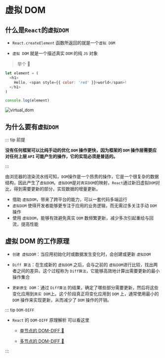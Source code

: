 # 虚拟 DOM

## 什么是`React`的`虚拟DOM`

- `React.createElement` 函数所返回的就是一个`虚拟 DOM`

- `虚拟 DOM` 就是一个描述真实 `DOM` 的纯 `JS` 对象

> 举个 🌰

```js
let element = (
  <h1>
    Hello, <span style={{ color: 'red' }}>world</span>!
  </h1>
)

console.log(element)
```

![virtual_dom](https://steinsgate.oss-cn-hangzhou.aliyuncs.com/virtual_dom.jpg)

## 为什么要有`虚拟DOM`

::: tip 前提

**没有任何框架可以比纯手动的优化 `DOM` 操作更快，因为框架的 `DOM` 操作层需要应对任何上层 `API` 可能产生的操作，它的实现必须是普适的。**

:::

由浏览器的渲染流水线可知，`DOM`操作是一个昂贵的操作，它是一个很复杂的数据结构，因此产生了`虚拟DOM`。`虚拟DOM`是对`真实DOM`的映射，`React`通过新旧虚拟`DOM`对比，得到需要更新的部分，实现数据的增量更新。

- 借助 `虚拟DOM`，带来了跨平台的能力，可以一套代码多端运行
- `虚拟DOM` 使得开发者能够更专注于应用的业务逻辑，而无需过多关注手动 `DOM` 操作
- 使用 `虚拟DOM`，能够有效避免真实 `DOM` 数频繁更新，减少多次引起重绘与回流，提高性能

## 虚拟 DOM 的工作原理

- `创建 虚拟DOM`：当应用初始化时或数据发生变化时，会创建或更新 `虚拟DOM`

- `Diff 算法`：在生成新的 `虚拟DOM` 之后，会与之前的 `虚拟DOM`进行比较，找出两者之间的差异。这个过程称为 `Diff算法`，它能够高效地计算出需要更新的最小操作集合

- `更新原生 DOM`：通过 `Diff算法` 的结果，确定了哪些部分需要更新，然后将这些变化应用到`真实 DOM`上。这个阶段真正将变化应用到 `DOM` 上，通常使用最小的 `DOM` 操作来实现更新，从而减少了 `DOM` 操作的开销。

::: tip `DOM-DIFF`

- `React` 的 `DOM-DIFF` 原理解析 可以看这里

  - [<u>单节点的 DOM-DIFF 🚀</u>](/rsource/react/singleNode-dom-diff.md)

  - [<u>多节点的 DOM-DIFF 🚀</u>](/rsource/react/multiNode-dom-diff.md)

:::
